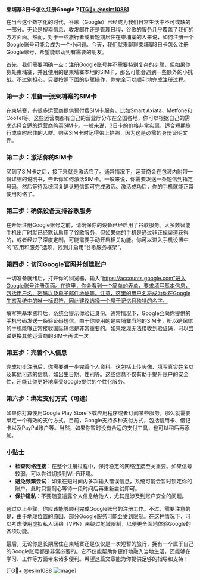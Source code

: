 **柬埔寨3日卡怎么注册Google？[[TG💪+ @esim1088](https://t.me/s/esim1088)]**

在当今这个数字化的时代，谷歌（Google）已经成为我们日常生活中不可或缺的一部分。无论是搜索信息、收发邮件还是管理日程，谷歌的服务几乎覆盖了我们的方方面面。然而，对于一些旅行者或者短期居住在柬埔寨的人来说，如何注册一个Google账号可能会成为一个小问题。今天，我们就来聊聊柬埔寨3日卡怎么注册Google账号，希望能帮助到有需要的朋友。

首先，我们需要明确一点：注册Google账号并不需要特别复杂的步骤，但如果你身处柬埔寨，并且使用的是柬埔寨本地的SIM卡，那么可能会遇到一些额外的小挑战。不过别担心，只要按照下面的步骤操作，你完全可以顺利地完成注册过程。

### 第一步：准备一张柬埔寨的SIM卡

在柬埔寨，有很多运营商提供预付费SIM卡服务，比如Smart Axiata、Metfone和CooTel等。这些运营商都有自己的营业厅分布在全国各地，你可以根据自己的需求选择合适的运营商购买SIM卡。一般来说，3日卡的价格非常实惠，适合短期旅行或临时居住的人群。购买SIM卡时记得带上护照，因为这是必需的身份证明文件。

### 第二步：激活你的SIM卡

买到了SIM卡之后，接下来就是激活它了。通常情况下，运营商会在包装内附带一份详细的说明书，告诉你如何激活SIM卡。一般来说，你需要发送一条短信到指定号码，然后等待系统回复确认短信即可完成激活。激活成功后，你的手机就能正常使用网络了。

### 第三步：确保设备支持谷歌服务

在开始注册Google账号之前，请确保你的设备已经启用了谷歌服务。大多数智能手机出厂时就已经默认启用了谷歌服务，但如果你的手机是通过非正规渠道获得的，或者经过了深度定制，可能需要手动开启相关功能。你可以进入手机设置中的“应用和服务”选项，找到并启用“谷歌服务框架”。

### 第四步：访问Google官网并创建账户

一切准备就绪后，打开你的浏览器，输入“https://accounts.google.com”进入Google账号注册页面。在这里，你会看到一个简单的表单，要求填写基本信息，包括用户名、密码以及电子邮件地址等。注意，这里的用户名将成为你在Google生态系统中的唯一标识符，因此建议选择一个易于记忆且独特的名字。

填写完基本资料后，系统会提示你验证身份。通常情况下，Google会向你提供的手机号码发送一条验证码短信。由于你使用的是柬埔寨当地的SIM卡，所以确保你的手机能够正常接收国际短信是非常重要的。如果发现无法接收到验证码，可以尝试更换其他运营商的SIM卡再试一次。

### 第五步：完善个人信息

完成初步注册后，你需要进一步完善个人资料。这包括上传头像、填写真实姓名以及其他可选的信息，如出生日期、性别等。这些信息不仅有助于提升账户的安全性，还能让你更好地享受Google提供的个性化服务。

### 第六步：绑定支付方式（可选）

如果你打算使用Google Play Store下载应用程序或者订阅某些服务，那么就需要绑定一个有效的支付方式。目前，Google支持多种支付方式，包括信用卡、借记卡以及PayPal账户等。当然，如果你暂时没有合适的支付工具，也可以稍后再添加。

### 小贴士

- **检查网络连接**：在整个注册过程中，保持稳定的网络连接至关重要。如果信号较弱，可以尝试切换到Wi-Fi环境。
- **避免频繁尝试**：如果在短时间内多次输入错误信息，系统可能会暂时锁定你的账户。此时只需耐心等待一段时间后再重新尝试即可。
- **保护隐私**：不要随意透露个人信息给他人，尤其是涉及到账户安全的问题。

通过以上步骤，你应该能够顺利完成Google账号的注册工作。不过，需要注意的是，由于地理位置的原因，部分Google服务可能会受到限制。在这种情况下，可以考虑使用虚拟私人网络（VPN）来绕过地域限制，以便更全面地体验Google的各项功能。

最后，无论你是长期居住在柬埔寨还是仅仅是一次短暂的旅行，拥有一个属于自己的Google账号都是非常必要的。它不仅能帮助你更好地融入当地生活，还能够在学习、工作等方面带来诸多便利。希望这篇文章能为你提供足够的指导和支持！

[[TG💪+ @esim1088](https://t.me/s/esim1088) ![Image](https://i.postimg.cc/4NQfJmqS/Snipaste-2025-05-13-00-14-12.png)]